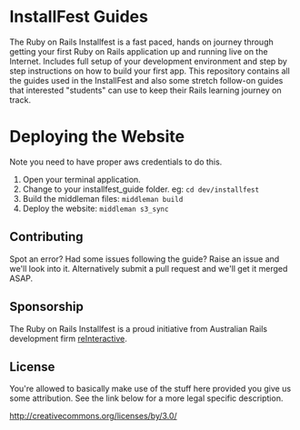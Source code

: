 # InstallFest Guides

The Ruby on Rails Installfest is a fast paced, hands on journey through getting your first Ruby on Rails application up and running live on the Internet. Includes full setup of your development environment and step by step instructions on how to build your first app.
This repository contains all the guides used in the InstallFest and also some stretch follow-on guides that interested "students" can use to keep their Rails learning journey on track.

# Deploying the Website

Note you need to have proper aws credentials to do this.

1. Open your terminal application.
2. Change to your installfest_guide folder. eg: `cd dev/installfest`
3. Build the middleman files: `middleman build`
4. Deploy the website: `middleman s3_sync`

## Contributing

Spot an error? Had some issues following the guide? Raise an issue and we'll look into it. Alternatively submit a pull request and we'll get it merged ASAP.

## Sponsorship

The Ruby on Rails Installfest is a proud initiative from Australian Rails
development firm [reInteractive](http://reinteractive.net/).

## License

You're allowed to basically make use of the stuff here provided you give us some attribution. See the link below for a more legal specific description.

http://creativecommons.org/licenses/by/3.0/
